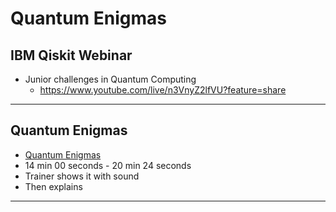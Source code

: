 # Quantum Enigmas

## IBM Qiskit Webinar

* Junior challenges in Quantum Computing
  * https://www.youtube.com/live/n3VnyZ2lfVU?feature=share

---

## Quantum Enigmas

* [Quantum Enigmas](https://www.usherbrooke.ca/iq/quantumenigmas/)
* 14 min 00 seconds - 20 min 24 seconds
* Trainer shows it with sound
* Then explains

---
